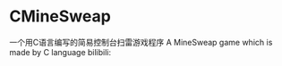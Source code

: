 # CMineSweap
一个用C语言编写的简易控制台扫雷游戏程序
A MineSweap game which is made by C language
bilibili:


<!--
<iframe src="//player.bilibili.com/player.html?aid=976345208&bvid=BV1Z44y1v7JB&cid=432807719&p=1" scrolling="no" border="0" frameborder="no" framespacing="0" allowfullscreen="true"> </iframe>
-->

